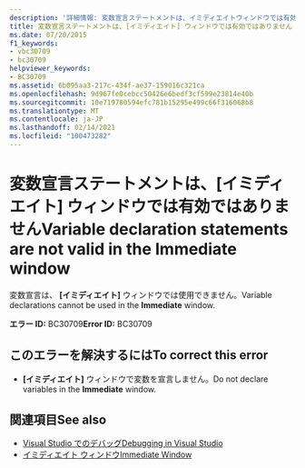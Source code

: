 ```yaml
---
description: '詳細情報: 変数宣言ステートメントは、イミディエイトウィンドウでは有効ではありません'
title: 変数宣言ステートメントは、[イミディエイト] ウィンドウでは有効ではありません
ms.date: 07/20/2015
f1_keywords:
- vbc30709
- bc30709
helpviewer_keywords:
- BC30709
ms.assetid: 6b095aa3-217c-434f-ae37-159016c321ca
ms.openlocfilehash: 9d967fe0cebcc50426e6bedf3cf599e23814e40b
ms.sourcegitcommit: 10e719780594efc781b15295e499c66f316068b8
ms.translationtype: MT
ms.contentlocale: ja-JP
ms.lasthandoff: 02/14/2021
ms.locfileid: "100473282"
---
```

# <a name="variable-declaration-statements-are-not-valid-in-the-immediate-window"></a><span data-ttu-id="d5a60-103">変数宣言ステートメントは、[イミディエイト] ウィンドウでは有効ではありません</span><span class="sxs-lookup"><span data-stu-id="d5a60-103">Variable declaration statements are not valid in the Immediate window</span></span>

<span data-ttu-id="d5a60-104">変数宣言は、 **[イミディエイト]** ウィンドウでは使用できません。</span><span class="sxs-lookup"><span data-stu-id="d5a60-104">Variable declarations cannot be used in the **Immediate** window.</span></span>  
  
 <span data-ttu-id="d5a60-105">**エラー ID:** BC30709</span><span class="sxs-lookup"><span data-stu-id="d5a60-105">**Error ID:** BC30709</span></span>  
  
## <a name="to-correct-this-error"></a><span data-ttu-id="d5a60-106">このエラーを解決するには</span><span class="sxs-lookup"><span data-stu-id="d5a60-106">To correct this error</span></span>  
  
- <span data-ttu-id="d5a60-107">**[イミディエイト]** ウィンドウで変数を宣言しません。</span><span class="sxs-lookup"><span data-stu-id="d5a60-107">Do not declare variables in the **Immediate** window.</span></span>  
  
## <a name="see-also"></a><span data-ttu-id="d5a60-108">関連項目</span><span class="sxs-lookup"><span data-stu-id="d5a60-108">See also</span></span>

- [<span data-ttu-id="d5a60-109">Visual Studio でのデバッグ</span><span class="sxs-lookup"><span data-stu-id="d5a60-109">Debugging in Visual Studio</span></span>](/visualstudio/debugger/debugger-feature-tour)
- [<span data-ttu-id="d5a60-110">イミディエイト ウィンドウ</span><span class="sxs-lookup"><span data-stu-id="d5a60-110">Immediate Window</span></span>](/visualstudio/ide/reference/immediate-window)
